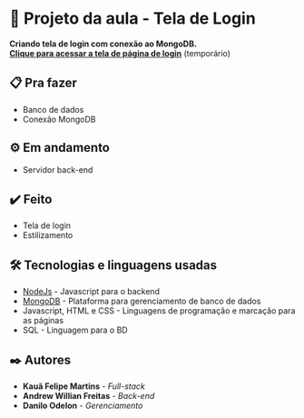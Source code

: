 # 🚀  Projeto da aula - Tela de Login

**Criando tela de login com conexão ao MongoDB.** <br>
**[Clique para acessar a tela de página de login](https://jokerkaua.github.io/tela-de-login/login-page/)** (temporário)

## 📋 Pra fazer

* Banco de dados
* Conexão MongoDB

## ⚙️ Em andamento

* Servidor back-end

## ✔️ Feito

* Tela de login
* Estilizamento

## 🛠️ Tecnologias e linguagens usadas

* [NodeJs](https://nodejs.org) - Javascript para o backend
* [MongoDB](https://www.mongodb.com/pt-br) - Plataforma para gerenciamento de banco de dados
* Javascript, HTML e CSS - Linguagens de programação e marcação para as páginas
* SQL - Linguagem para o BD 

## ✒️ Autores

* **Kauã Felipe Martins** - *Full-stack*
* **Andrew Willian Freitas** - *Back-end*
* **Danilo Odelon** - *Gerenciamento*

